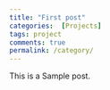 ```yaml
---
title: "First post"
categories:  [Projects]
tags: project
comments: true
permalink: /category/
---
```


This is a Sample post.
